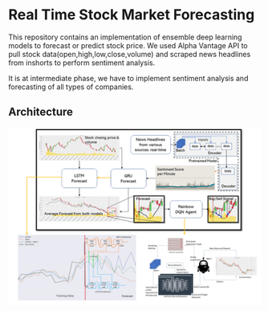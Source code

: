 # Real Time Stock Market Forecasting

This repository contains an implementation of ensemble deep learning models to forecast or predict stock price. We used Alpha Vantage API to pull stock data(open,high,low,close,volume) and scraped news headlines from inshorts to perform sentiment analysis.

It is at intermediate phase, we have to implement sentiment analysis and forecasting of all types of companies. 

## Architecture
![](imgs/arch.PNG)
